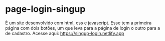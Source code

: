 # page-login-singup
É um site desenvolvido com html, css e javascript. Esse tem a primeira página com dois botões, um que leva para a página de login o outro para a de cadastro. Acesse aqui: https://singup-login.netlify.app
